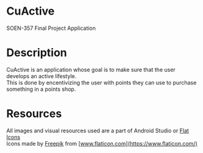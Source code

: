 # CuActive
SOEN-357 Final Project Application

# Description
CuActive is an application whose goal is to make sure that the user develops an active lifestyle.  
This is done by encentivizing the user with points they can use to purchase something in a points shop.  

# Resources
All images and visual resources used are a part of Android Studio or [Flat Icons](https://www.flaticon.com/)  
Icons made by [Freepik](https://www.freepik.com) from [www.flaticon.com](https://www.flaticon.com/)
